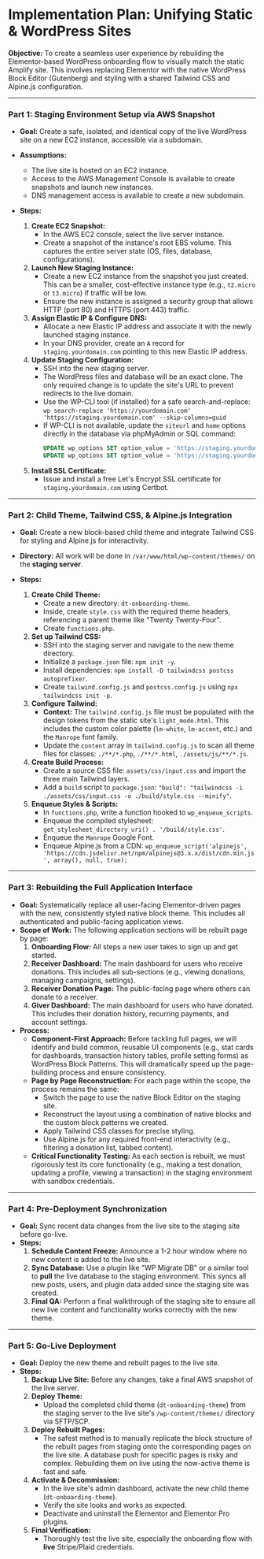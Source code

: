 # Implementation Plan: Unifying Static & WordPress Sites

**Objective:** To create a seamless user experience by rebuilding the Elementor-based WordPress onboarding flow to visually match the static Amplify site. This involves replacing Elementor with the native WordPress Block Editor (Gutenberg) and styling with a shared Tailwind CSS and Alpine.js configuration.

---

### **Part 1: Staging Environment Setup via AWS Snapshot**

*   **Goal:** Create a safe, isolated, and identical copy of the live WordPress site on a new EC2 instance, accessible via a subdomain.
*   **Assumptions:**
    *   The live site is hosted on an EC2 instance.
    *   Access to the AWS Management Console is available to create snapshots and launch new instances.
    *   DNS management access is available to create a new subdomain.

*   **Steps:**
    1.  **Create EC2 Snapshot:**
        *   In the AWS EC2 console, select the live server instance.
        *   Create a snapshot of the instance's root EBS volume. This captures the entire server state (OS, files, database, configurations).
    2.  **Launch New Staging Instance:**
        *   Create a new EC2 instance from the snapshot you just created. This can be a smaller, cost-effective instance type (e.g., `t2.micro` or `t3.micro`) if traffic will be low.
        *   Ensure the new instance is assigned a security group that allows HTTP (port 80) and HTTPS (port 443) traffic.
    3.  **Assign Elastic IP & Configure DNS:**
        *   Allocate a new Elastic IP address and associate it with the newly launched staging instance.
        *   In your DNS provider, create an `A` record for `staging.yourdomain.com` pointing to this new Elastic IP address.
    4.  **Update Staging Configuration:**
        *   SSH into the new staging server.
        *   The WordPress files and database will be an exact clone. The only required change is to update the site's URL to prevent redirects to the live domain.
        *   Use the WP-CLI tool (if installed) for a safe search-and-replace: `wp search-replace 'https://yourdomain.com' 'https://staging.yourdomain.com' --skip-columns=guid`
        *   If WP-CLI is not available, update the `siteurl` and `home` options directly in the database via phpMyAdmin or SQL command:
            ```sql
            UPDATE wp_options SET option_value = 'https://staging.yourdomain.com' WHERE option_name = 'siteurl';
            UPDATE wp_options SET option_value = 'https://staging.yourdomain.com' WHERE option_name = 'home';
            ```
    5.  **Install SSL Certificate:**
        *   Issue and install a free Let's Encrypt SSL certificate for `staging.yourdomain.com` using Certbot.

---

### **Part 2: Child Theme, Tailwind CSS, & Alpine.js Integration**

*   **Goal:** Create a new block-based child theme and integrate Tailwind CSS for styling and Alpine.js for interactivity.
*   **Directory:** All work will be done in `/var/www/html/wp-content/themes/` on the **staging server**.

*   **Steps:**
    1.  **Create Child Theme:**
        *   Create a new directory: `dt-onboarding-theme`.
        *   Inside, create `style.css` with the required theme headers, referencing a parent theme like "Twenty Twenty-Four".
        *   Create `functions.php`.
    2.  **Set up Tailwind CSS:**
        *   SSH into the staging server and navigate to the new theme directory.
        *   Initialize a `package.json` file: `npm init -y`.
        *   Install dependencies: `npm install -D tailwindcss postcss autoprefixer`.
        *   Create `tailwind.config.js` and `postcss.config.js` using `npx tailwindcss init -p`.
    3.  **Configure Tailwind:**
        *   **Context:** The `tailwind.config.js` file must be populated with the design tokens from the static site's `light_mode.html`. This includes the custom color palette (`lm-white`, `lm-accent`, etc.) and the `Manrope` font family.
        *   Update the `content` array in `tailwind.config.js` to scan all theme files for classes: `./**/*.php`, `./**/*.html`, `./assets/js/**/*.js`.
    4.  **Create Build Process:**
        *   Create a source CSS file: `assets/css/input.css` and import the three main Tailwind layers.
        *   Add a `build` script to `package.json`: `"build": "tailwindcss -i ./assets/css/input.css -o ./build/style.css --minify"`.
    5.  **Enqueue Styles & Scripts:**
        *   In `functions.php`, write a function hooked to `wp_enqueue_scripts`.
        *   Enqueue the compiled stylesheet: `get_stylesheet_directory_uri() . '/build/style.css'`.
        *   Enqueue the `Manrope` Google Font.
        *   Enqueue Alpine.js from a CDN: `wp_enqueue_script('alpinejs', 'https://cdn.jsdelivr.net/npm/alpinejs@3.x.x/dist/cdn.min.js', array(), null, true);`

---

### **Part 3: Rebuilding the Full Application Interface**

*   **Goal:** Systematically replace all user-facing Elementor-driven pages with the new, consistently styled native block theme. This includes all authenticated and public-facing application views.
*   **Scope of Work:** The following application sections will be rebuilt page by page:
    1.  **Onboarding Flow:** All steps a new user takes to sign up and get started.
    2.  **Receiver Dashboard:** The main dashboard for users who receive donations. This includes all sub-sections (e.g., viewing donations, managing campaigns, settings).
    3.  **Receiver Donation Page:** The public-facing page where others can donate to a receiver.
    4.  **Giver Dashboard:** The main dashboard for users who have donated. This includes their donation history, recurring payments, and account settings.
*   **Process:**
    *   **Component-First Approach:** Before tackling full pages, we will identify and build common, reusable UI components (e.g., stat cards for dashboards, transaction history tables, profile setting forms) as WordPress Block Patterns. This will dramatically speed up the page-building process and ensure consistency.
    *   **Page by Page Reconstruction:** For each page within the scope, the process remains the same:
        *   Switch the page to use the native Block Editor on the staging site.
        *   Reconstruct the layout using a combination of native blocks and the custom block patterns we created.
        *   Apply Tailwind CSS classes for precise styling.
        *   Use Alpine.js for any required front-end interactivity (e.g., filtering a donation list, tabbed content).
    *   **Critical Functionality Testing:** As each section is rebuilt, we must rigorously test its core functionality (e.g., making a test donation, updating a profile, viewing a transaction) in the staging environment with sandbox credentials.

---

### **Part 4: Pre-Deployment Synchronization**

*   **Goal:** Sync recent data changes from the live site to the staging site before go-live.
*   **Steps:**
    1.  **Schedule Content Freeze:** Announce a 1-2 hour window where no new content is added to the live site.
    2.  **Sync Database:** Use a plugin like "WP Migrate DB" or a similar tool to **pull** the live database to the staging environment. This syncs all new posts, users, and plugin data added since the staging site was created.
    3.  **Final QA:** Perform a final walkthrough of the staging site to ensure all new live content and functionality works correctly with the new theme.

---

### **Part 5: Go-Live Deployment**

*   **Goal:** Deploy the new theme and rebuilt pages to the live site.
*   **Steps:**
    1.  **Backup Live Site:** Before any changes, take a final AWS snapshot of the live server.
    2.  **Deploy Theme:**
        *   Upload the completed child theme (`dt-onboarding-theme`) from the staging server to the live site's `/wp-content/themes/` directory via SFTP/SCP.
    3.  **Deploy Rebuilt Pages:**
        *   The safest method is to manually replicate the block structure of the rebuilt pages from staging onto the corresponding pages on the live site. A database push for specific pages is risky and complex. Rebuilding them on live using the now-active theme is fast and safe.
    4.  **Activate & Decommission:**
        *   In the live site's admin dashboard, activate the new child theme (`dt-onboarding-theme`).
        *   Verify the site looks and works as expected.
        *   Deactivate and uninstall the Elementor and Elementor Pro plugins.
    5.  **Final Verification:**
        *   Thoroughly test the live site, especially the onboarding flow with **live** Stripe/Plaid credentials.
